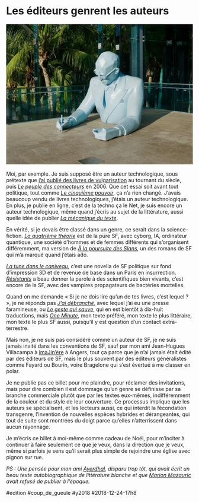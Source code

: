 # Les éditeurs genrent les auteurs

![Art District, Miami](_i/P1070821.webp)

Moi, par exemple. Je suis supposé être un auteur technologique, sous prétexte que [j’ai publié des livres de vulgarisation](../../page/bibliographie/vulgarisation-1997-2003) au tournant du siècle, puis *[Le peuple des connecteurs](../../page/le-peuple-des-connecteurs)* en 2006. Que cet essai soit avant tout politique, tout comme *[Le cinquième pouvoir](../../page/le-cinquieme-pouvoir)*, ça n’a rien changé. J’avais beaucoup vendu de livres technologiques, j’étais un auteur technologique. En plus, je publie en ligne, c’est de la techno ça le Net, je suis encore un auteur technologique, même quand j’écris au sujet de la littérature, aussi quelle idée de publier *[La mécanique du texte](../../page/la-mecanique-du-texte)*.

En vérité, si je devais être classé dans un genre, ce serait dans la science-fiction. *[La quatrième théorie](../../page/la-quatrieme-theorie)* est de la pure SF, avec cyborg, IA, ordinateur quantique, une société d’hommes et de femmes différents qui s’organisent différemment, ma version de [*À la poursuite des Slans*](https://www.amazon.fr/poursuite-Slans-Alfred-Elton-Vogt/dp/229030963X/), un des romans de SF qui m’a marqué quand j’étais ado.

*[La tune dans le caniveau](../../page/tune-caniveau)*, c’est une novella de SF politique sur fond d’impression 3D et de revenue de base dans un Paris en insurrection. *[Résistants](../../page/resistants)* a beau donner la parole à des scientifiques bien vivants, c’est encore de la SF, avec des vampires propagateurs de bactéries mortelles.

Quand on me demande « Si je ne dois lire qu’un de tes livres, c’est lequel ? », je ne réponds pas *[J’ai débranché](../../page/jai-debranche)*, avec lequel j’ai eu une presse faramineuse, ou *[Le geste qui sauve](../../page/le-geste-qui-sauve)*, qui en est bientôt à dix-huit traductions, mais *[One Minute](../../page/une-minute)*, mon texte préféré, mon texte le plus littéraire, mon texte le plus SF aussi, puisqu’il y est question d’un contact extra-terrestre.

Mais non, je ne suis pas considéré comme un auteur de SF, je ne suis jamais invité dans les conventions de SF, sauf par mon ami Jean-Hugues Villacampa à [imaJin’ère](https://imajnere.fr/) à Angers, tout ça parce que je n’ai jamais était édité par des éditeurs de SF, mais le plus souvent par des éditeurs généralistes comme Fayard ou Bourin, voire Bragelone qui s’est évertué à me classer en polar.

Je ne publie pas ce billet pour me plaindre, pour réclamer des invitations, mais pour dire combien il est dommage qu’un genre se définisse par sa branche commerciale plutôt que par les textes eux-mêmes, indifféremment de la couleur et du style de leur couverture. Ce processus implique que les auteurs se spécialisent, et les lecteurs aussi, ce qui interdit la fécondation transgenre, l’invention de nouvelles espèces hybrides et dérangeantes, qui tout de suite sont montrées du doigt parce qu’elles n’atterrissent dans aucun rayonnage.

Je m’écris ce billet à moi-même comme cadeau de Noël, pour m’inciter à continuer à faire seulement ce que je veux, dans la direction que je veux, même si parfois je sens qu’il serait plus simple de rejoindre une église avec pignon sur rue.

*PS : Une pensée pour mon ami [Ayerdhal](https://fr.wikipedia.org/wiki/Ayerdhal), disparu trop tôt, qui avait écrit un beau texte autobiographique de littérature blanche et que [Marion Mazauric](https://fr.wikipedia.org/wiki/Marion_Mazauric) avait refusé de publier à l’époque.*

#edition #coup_de_gueule #y2018 #2018-12-24-17h8
